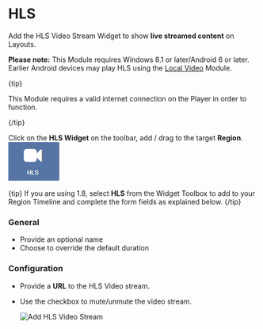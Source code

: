 <!--toc=widgets-->

# HLS

Add the HLS Video Stream Widget to show **live streamed content** on Layouts. 

**Please note:** This Module requires Windows 8.1 or later/Android 6 or later. Earlier Android devices may play HLS using the [Local Video](media_module_localvideo.html) Module.

{tip}

This Module requires a valid internet connection on the Player in order to function.

{/tip}

Click on the **HLS Widget** on the toolbar,  add / drag to the target **Region**. ![HLS Widget](img/v2_media_hls_widget.png)

{tip}
If you are using 1.8, select **HLS** from the Widget Toolbox to add to your Region Timeline and complete the form fields as explained below. 
{/tip}

### General

- Provide an optional name
- Choose to override the default duration

### Configuration

- Provide a **URL** to the HLS Video stream.

- Use the checkbox to mute/unmute the video stream.

  ![Add HLS Video Stream](/img/v2_media_hls_configuration.png)
